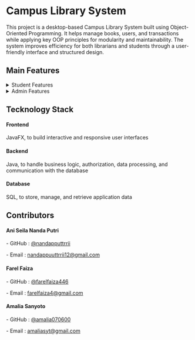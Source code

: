 <h1>Campus Library System</h1>
<p>This project is a desktop-based Campus Library System built using Object-Oriented Programming. It helps manage books, users, and transactions while applying key OOP principles for modularity and maintainability. The system improves efficiency for both librarians and students through a user-friendly interface and structured design. </p>

<h2>Main Features</h2>
<details>
  <summary>Student Features</summary>
  <ul>
    <li>Register</li>
    <li>Login</li>
    <li>Borrow Book</li>
    <li>Return Book</li>
    <li>Fine Payment</li>
    <li>Search Book</li>
  </ul>
</details>

<details>
  <summary>Admin Features</summary>
  <ul>
    <li>Login</li>
    <li>Manage User (view, delete user data, add student)</li>
    <li>Manage Book (CRUD) </li>
    <li>Confirmation</li>
  </ul>
</details>

<h2>Tecknology Stack</h2>
<h4>Frontend</h4>
<p>JavaFX, to build interactive and responsive user interfaces</p>
<h4>Backend</h4>
<p>Java, to handle business logic, authorization, data processing, and communication with the database</p>
<h4>Database</h4>
<p>SQL, to store, manage, and retrieve application data</p>

<h2>Contributors</h2>
<h4>Ani Seila Nanda Putri</h4>
<p>- GitHub : <a href="https://github.com/nandapputtrrii" target="_blank">@nandapputtrrii</a></p>
<p>- Email : <a href="mailto:nandappuuttrrii12@gmail.com">nandappuuttrrii12@gmail.com</a></p>

<h4>Farel Faiza</h4>
<p>- GitHub : <a href="https://github.com/farelfaiza446" target="_blank">@farelfaiza446</a></p>
<p>- Email : <a href="mailto:farelfaiza4@gmail.com">farelfaiza4@gmail.com</a></p>

<h4>Amalia Sanyoto</h4>
<p>- GitHub : <a href="https://github.com/amalia070600" target="_blank">@amalia070600</a></p>
<p>- Email : <a href="mailto:amaliasyt@gmail.com">amaliasyt@gmail.com</a></p>


